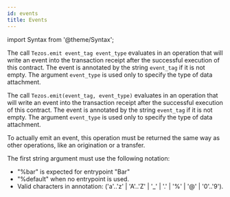 ```yaml
---
id: events
title: Events
---
```


import Syntax from '@theme/Syntax';

<Syntax syntax="cameligo">

The call `Tezos.emit event_tag event_type` evaluates in an operation
that will write an event into the transaction receipt after the
successful execution of this contract. The event is annotated by the
string `event_tag` if it is not empty. The argument `event_type` is
used only to specify the type of data attachment.

</Syntax>

<Syntax syntax="jsligo">

The call `Tezos.emit(event_tag, event_type)` evaluates in an operation
that will write an event into the transaction receipt after the
successful execution of this contract. The event is annotated by the
string `event_tag` if it is not empty. The argument `event_type` is
used only to specify the type of data attachment.

</Syntax>

To actually emit an event, this operation must be returned the same
way as other operations, like an origination or a transfer.

The first string argument must use the following notation:
* "%bar" is expected for entrypoint "Bar"
* "%default" when no entrypoint is used.
* Valid characters in annotation: ('a'..'z' | 'A'..'Z' | '_' | '.' | '%' | '@' | '0'..'9').
